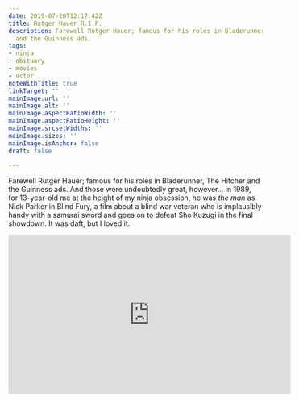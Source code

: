 ```yaml
---
date: 2019-07-20T12:17:42Z
title: Rutger Hauer R.I.P.
description: Farewell Rutger Hauer; famous for his roles in Bladerunner, The Hitcher
  and the Guinness ads.
tags:
- ninja
- obituary
- movies
- actor
noteWithTitle: true
linkTarget: ''
mainImage.url: ''
mainImage.alt: ''
mainImage.aspectRatioWidth: ''
mainImage.aspectRatioHeight: ''
mainImage.srcsetWidths: ''
mainImage.sizes: ''
mainImage.isAnchor: false
draft: false

---
```

Farewell Rutger Hauer; famous for his roles in Bladerunner, The Hitcher and the Guinness ads. And those were undoubtedly great, however… in 1989, for 13-year-old me at the height of my ninja obsession, he was _the man_ as Nick Parker in Blind Fury, a film about a blind war veteran who is implausibly handy with a samurai sword and goes on to defeat Sho Kuzugi in the final showdown. It was daft, but I loved it.

<div class="aspect-ratio-wide"><iframe title="Blind Fury movie trailer" width="560" height="315" src="https://www.youtube-nocookie.com/embed/bt0O9jcH0" frameborder="0" allow="accelerometer; autoplay; clipboard-write; encrypted-media; gyroscope; picture-in-picture" allowfullscreen></iframe></div>
